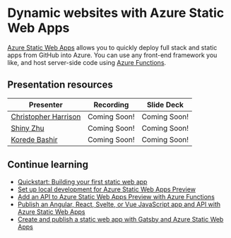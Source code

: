 # Dynamic websites with Azure Static Web Apps

[Azure Static Web Apps](https://docs.microsoft.com/azure/static-web-apps/overview?WT.mc_id=ignite2020_techseries) allows you to quickly deploy full stack and static apps from GitHub into Azure. You can use any front-end framework you like, and host server-side code using [Azure Functions](https://docs.microsoft.com/azure/azure-functions/functions-overview?WT.mc_id=ignite2020_techseries).

## Presentation resources

| Presenter | Recording | Slide Deck |
| - | - | - |
| [Christopher Harrison](https://twitter.com/geektrainer) | Coming Soon! | Coming Soon! |
| [Shiny Zhu](https://twitter.com/shinyzhu) | Coming Soon! | Coming Soon! |
| [Korede Bashir](https://twitter.com/_bashirk) | Coming Soon! | Coming Soon! |

## Continue learning

- [Quickstart: Building your first static web app](https://docs.microsoft.com/azure/static-web-apps/getting-started?tabs=vanilla-javascript&WT.mc_id=ignite2020_techseries)
- [Set up local development for Azure Static Web Apps Preview](https://docs.microsoft.com/azure/static-web-apps/local-development?WT.mc_id=ignite2020_techseries)
- [Add an API to Azure Static Web Apps Preview with Azure Functions](https://docs.microsoft.com/azure/static-web-apps/add-api?WT.mc_id=ignite2020_techseries)
- [Publish an Angular, React, Svelte, or Vue JavaScript app and API with Azure Static Web Apps](https://docs.microsoft.com/learn/modules/publish-app-service-static-web-app-api/?WT.mc_id=ignite2020_techseries)
- [Create and publish a static web app with Gatsby and Azure Static Web Apps](https://docs.microsoft.com/learn/modules/create-deploy-static-webapp-gatsby-app-service/?WT.mc_id=ignite2020_techseries)

